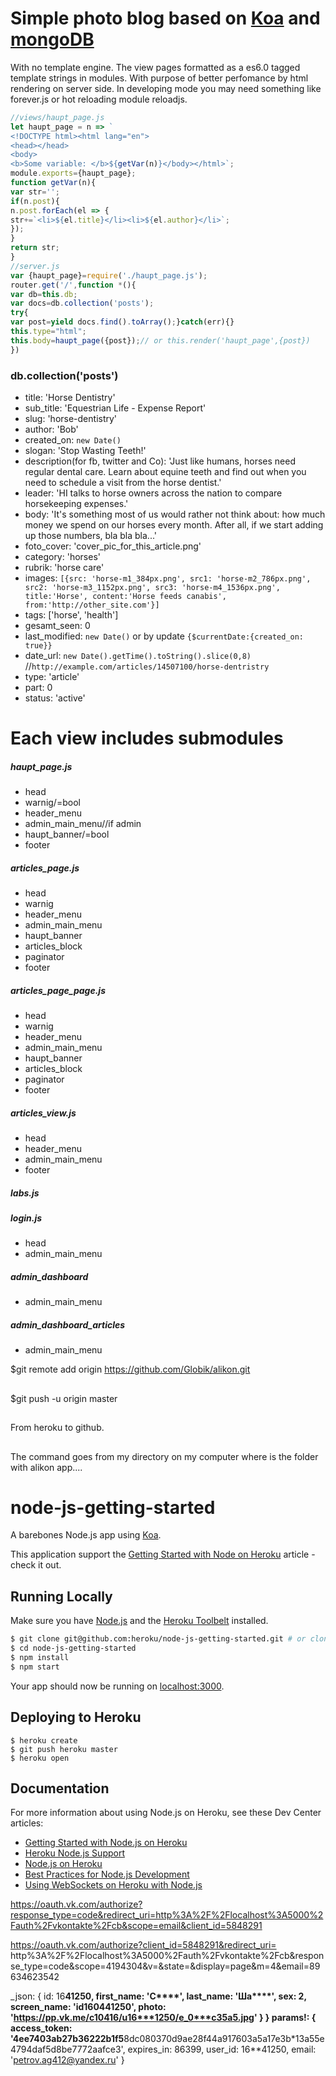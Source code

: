 # Simple photo blog based on [Koa](http://koajs.com/) and [mongoDB](https://www.mongodb.org)

With no template engine. The view pages formatted as a es6.0 tagged template strings in modules.
With purpose of better perfomance by html rendering on server side. In developing mode you may need something
like forever.js or hot reloading module reloadjs.

```javascript
//views/haupt_page.js
let haupt_page = n => `
<!DOCTYPE html><html lang="en">
<head></head>
<body>
<b>Some variable: </b>${getVar(n)}</body></html>`;
module.exports={haupt_page};
function getVar(n){
var str='';
if(n.post){
n.post.forEach(el => {
str+=`<li>${el.title}</li><li>${el.author}</li>`;
});
}
return str;
}
//server.js
var {haupt_page}=require('./haupt_page.js');
router.get('/',function *(){
var db=this.db;
var docs=db.collection('posts');
try{
var post=yield docs.find().toArray();}catch(err){}
this.type="html";
this.body=haupt_page({post});// or this.render('haupt_page',{post})
})
```

### db.collection('posts')

* title:         'Horse Dentistry'
* sub_title:     'Equestrian Life - Expense Report'
* slug:          'horse-dentistry'
* author:        'Bob'
* created_on:     `new Date()`
* slogan:        'Stop Wasting Teeth!'
* description(for fb, twitter and Co):   'Just like humans, horses need regular dental care. Learn about
                                          equine teeth and find out when you need to schedule a visit 
										  from the horse dentist.'
* leader:        'HI talks to horse owners across the nation to compare horsekeeping expenses.'
* body:          'It\'s something most of us would rather not think about: how much money we spend on
                  our horses every month. After all, if we start adding up those numbers, bla bla bla...'
* foto_cover:    'cover_pic_for_this_article.png'
* category:      'horses'
* rubrik:        'horse care'
* images:        `[{src: 'horse-m1_384px.png', src1: 'horse-m2_786px.png', src2: 'horse-m3_1152px.png',
                    src3: 'horse-m4_1536px.png', title:'Horse', content:'Horse feeds canabis',
					from:'http://other_site.com'}]`
* tags:          ['horse', 'health'\]
* gesamt_seen:   0
* last_modified: `new Date()` or by update `{$currentDate:{created_on: true}}`
* date_url:      `new Date().getTime().toString().slice(0,8)` 
//`http://example.com/articles/14507100/horse-dentristry`
* type:          'article'
* part:          0
* status:        'active'

# Each view includes submodules

##### haupt_page.js

* head
* warnig/=bool
* header_menu
* admin_main_menu//if admin
* haupt_banner/=bool
* footer

##### articles_page.js

* head
* warnig
* header_menu
* admin_main_menu
* haupt_banner
* articles_block
* paginator
* footer

##### articles_page_page.js

* head
* warnig
* header_menu
* admin_main_menu
* haupt_banner
* articles_block
* paginator
* footer

##### articles_view.js

* head
* header_menu
* admin_main_menu
* footer

##### labs.js

##### login.js

* head
* admin_main_menu

##### admin_dashboard
* admin_main_menu

##### admin_dashboard_articles

* admin_main_menu

$git remote add origin https://github.com/Globik/alikon.git
##
$git push -u origin master
##
From heroku to github.
##
The command goes from my directory on my computer where is the folder with alikon app....

# node-js-getting-started

A barebones Node.js app using [Koa](http://koajs.com/).

This application support the [Getting Started with Node on Heroku](https://devcenter.heroku.com/articles/getting-started-with-nodejs) article - check it out.

## Running Locally

Make sure you have [Node.js](http://nodejs.org/) and the [Heroku Toolbelt](https://toolbelt.heroku.com/) installed.

```sh
$ git clone git@github.com:heroku/node-js-getting-started.git # or clone your own fork
$ cd node-js-getting-started
$ npm install
$ npm start
```

Your app should now be running on [localhost:3000](http://127.0.0.1:3000/).

## Deploying to Heroku

```
$ heroku create
$ git push heroku master
$ heroku open
```

## Documentation

For more information about using Node.js on Heroku, see these Dev Center articles:

- [Getting Started with Node.js on Heroku](https://devcenter.heroku.com/articles/getting-started-with-nodejs)
- [Heroku Node.js Support](https://devcenter.heroku.com/articles/nodejs-support)
- [Node.js on Heroku](https://devcenter.heroku.com/categories/nodejs)
- [Best Practices for Node.js Development](https://devcenter.heroku.com/articles/node-best-practices)
- [Using WebSockets on Heroku with Node.js](https://devcenter.heroku.com/articles/node-websockets)

https://oauth.vk.com/authorize?response_type=code&redirect_uri=http%3A%2F%2Flocalhost%3A5000%2Fauth%2Fvkontakte%2Fcb&scope=email&client_id=5848291

https://oauth.vk.com/authorize?client_id=5848291&redirect_uri=
http%3A%2F%2Flocalhost%3A5000%2Fauth%2Fvkontakte%2Fcb&response_type=code&scope=4194304&v=&state=&display=page&m=4&email=89634623542

_json: 
   { id: 16**41250,
     first_name: 'С****',
     last_name: 'Ша****',
     sex: 2,
     screen_name: 'id160441250',
     photo: 'https://pp.vk.me/c10416/u16***1250/e_0***c35a5.jpg' } }
params!:  { access_token: '4ee7403ab27b36222b1f5**8dc080370d9ae28f44a917603a5a17e3b*13a55e4794daf5d8be7772aafce3',
  expires_in: 86399,
  user_id: 16**41250,
  email: 'petrov.ag412@yandex.ru' }




































